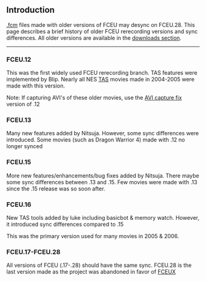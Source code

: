## Introduction ##
[.fcm](http://code.google.com/p/fceu/wiki/FCM) files made with older versions of FCEU may desync on FCEU.28.  This page describes a brief history of older FCEU rerecording versions and sync differences.  All older versions are available in the [downloads section](http://code.google.com/p/fceu/downloads/list).


---

### FCEU.12 ###
This was the first widely used FCEU rerecording branch.  TAS features were implemented by Blip.  Nearly all NES [TAS](http://TASvideos.org) movies made in 2004-2005 were made with this version.

Note: If capturing AVI's of these older movies, use the [AVI capture fix](http://fceu.googlecode.com/files/fceu-0.98.12-avifix.src.zip) version of .12

### FCEU.13 ###
Many new features added by Nitsuja.  However, some sync differences were introduced.  Some movies (such as Dragon Warrior 4) made with .12 no longer synced

### FCEU.15 ###
More new features/enhancements/bug fixes added by Nitsuja.  There maybe some sync differences between .13 and .15.  Few movies were made with .13 since the .15 release was so soon after.

### FCEU.16 ###
New TAS tools added by luke including basicbot & memory watch.  However, it introduced sync differences compared to .15

This was the primary version used for many movies in 2005 & 2006.

### FCEU.17-FCEU.28 ###
All versions of FCEU (.17-.28) should have the same sync.
FCEU.28 is the last version made as the project was abandoned in favor of [FCEUX](http://fceux.com)